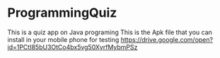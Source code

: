 # ProgrammingQuiz
This is a quiz app on Java programing
This is the Apk file that you can install in your mobile phone for testing 
https://drive.google.com/open?id=1PCtI85bU3OtCo4bx5vg50XyrfMybmPSz
